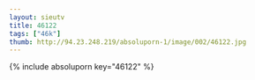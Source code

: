 ```yaml
--- 
layout: sieutv
title: 46122
tags: ["46k"]
thumb: http://94.23.248.219/absoluporn-1/image/002/46122.jpg
---
```

{% include absoluporn key="46122" %} 
